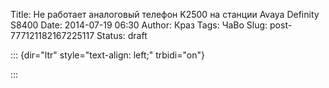 Title: Не работает аналоговый телефон K2500 на станции Avaya Definity S8400
Date: 2014-07-19 06:30
Author: Краз
Tags: ЧаВо
Slug: post-777121182167225117
Status: draft

::: {dir="ltr" style="text-align: left;" trbidi="on"}
  
:::
